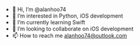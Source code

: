 - 👋 Hi, I’m @alanhoo74
- 👀 I’m interested in Python, iOS development
- 🌱 I’m currently learning Swift
- 💞️ I’m looking to collaborate on iOS development
- 📫 How to reach me alanhoo74@outlook.com

<!---
alanhoo74/alanhoo74 is a ✨ special ✨ repository because its `README.md` (this file) appears on your GitHub profile.
You can click the Preview link to take a look at your changes.
--->
